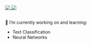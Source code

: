 <a href="https://github.com/LAnselet">
  <img align="center" src="https://github-readme-stats-teal.vercel.app/api?username=LAnselet&show_icons=truet&include_all_commits=True&hide=contribs"/>
</a>

<a href="https://github.com/LAnselet">
  <img align="center" src="https://github-readme-stats-teal.vercel.app/api/top-langs/?username=LAnselet&layout=compact" />
</a>

<br>
<br>

🔭 I’m currently working on and learning:
  - Text Classification
  - Neural Networks
